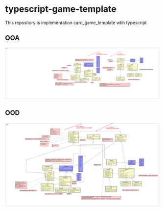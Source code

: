 # typescript-game-template

This repository is implementation card_game_template wtih typescript

## OOA

![](card_game_template_OOA.png)

## OOD

![](card_game_template_OOD.png)